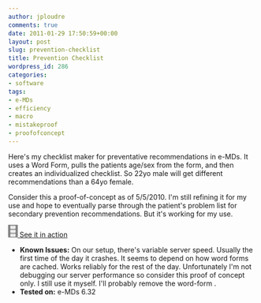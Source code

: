 ```yaml
---
author: jploudre
comments: true
date: 2011-01-29 17:50:59+00:00
layout: post
slug: prevention-checklist
title: Prevention Checklist
wordpress_id: 286
categories:
- software
tags:
- e-MDs
- efficiency
- macro
- mistakeproof
- proofofconcept
---
```


Here's my checklist maker for preventative recommendations in e-MDs. It uses a Word Form, pulls the patients age/sex from the form, and then creates an individualized checklist. So 22yo male will get different recommendations than a 64yo female.

Consider this a proof-of-concept as of 5/5/2010. I'm still refining it for my use and hope to eventually parse through the patient's problem list for secondary prevention recommendations. But it's working for my use.

[![](/files/2011/01/45-movie-1.png) See it in action](http://www.youtube.com/watch?v=TiiYyGDDSJg)

* **Known Issues:** On our setup, there's variable server speed. Usually the first time of the day it crashes. It seems to depend on how word forms are cached. Works reliably for the rest of the day. Unfortunately I'm not debugging our server performance so consider this proof of concept only. I still use it myself. I'll probably remove the word-form .
* **Tested on:** e-MDs 6.32

